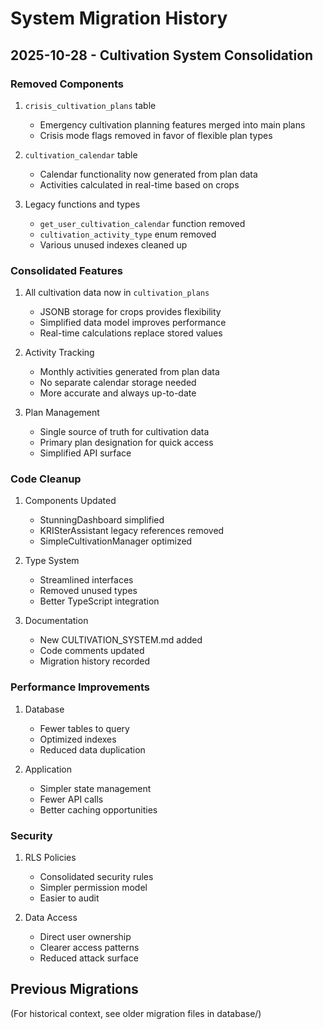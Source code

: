 # System Migration History

## 2025-10-28 - Cultivation System Consolidation

### Removed Components
1. `crisis_cultivation_plans` table
   - Emergency cultivation planning features merged into main plans
   - Crisis mode flags removed in favor of flexible plan types

2. `cultivation_calendar` table
   - Calendar functionality now generated from plan data
   - Activities calculated in real-time based on crops

3. Legacy functions and types
   - `get_user_cultivation_calendar` function removed
   - `cultivation_activity_type` enum removed
   - Various unused indexes cleaned up

### Consolidated Features
1. All cultivation data now in `cultivation_plans`
   - JSONB storage for crops provides flexibility
   - Simplified data model improves performance
   - Real-time calculations replace stored values

2. Activity Tracking
   - Monthly activities generated from plan data
   - No separate calendar storage needed
   - More accurate and always up-to-date

3. Plan Management
   - Single source of truth for cultivation data
   - Primary plan designation for quick access
   - Simplified API surface

### Code Cleanup
1. Components Updated
   - StunningDashboard simplified
   - KRISterAssistant legacy references removed
   - SimpleCultivationManager optimized

2. Type System
   - Streamlined interfaces
   - Removed unused types
   - Better TypeScript integration

3. Documentation
   - New CULTIVATION_SYSTEM.md added
   - Code comments updated
   - Migration history recorded

### Performance Improvements
1. Database
   - Fewer tables to query
   - Optimized indexes
   - Reduced data duplication

2. Application
   - Simpler state management
   - Fewer API calls
   - Better caching opportunities

### Security
1. RLS Policies
   - Consolidated security rules
   - Simpler permission model
   - Easier to audit

2. Data Access
   - Direct user ownership
   - Clearer access patterns
   - Reduced attack surface

## Previous Migrations
(For historical context, see older migration files in database/)